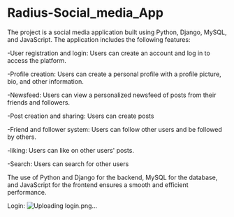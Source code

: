 # Radius-Social_media_App
The project is a social media application built using Python, Django, MySQL, and JavaScript. 
The application includes the following features:

-User registration and login: Users can create an account and log in to access the platform.

-Profile creation: Users can create a personal profile with a profile picture, bio, and other information.

-Newsfeed: Users can view a personalized newsfeed of posts from their friends and followers.

-Post creation and sharing: Users can create posts

-Friend and follower system: Users can follow other users and be followed by others.

-liking: Users can like on other users' posts.

-Search: Users can search for other users

 The use of Python and Django for the backend, MySQL for the database, and 
 JavaScript for the frontend ensures a smooth and efficient performance.
 
 Login:
 ![Uploading login.png…]()
